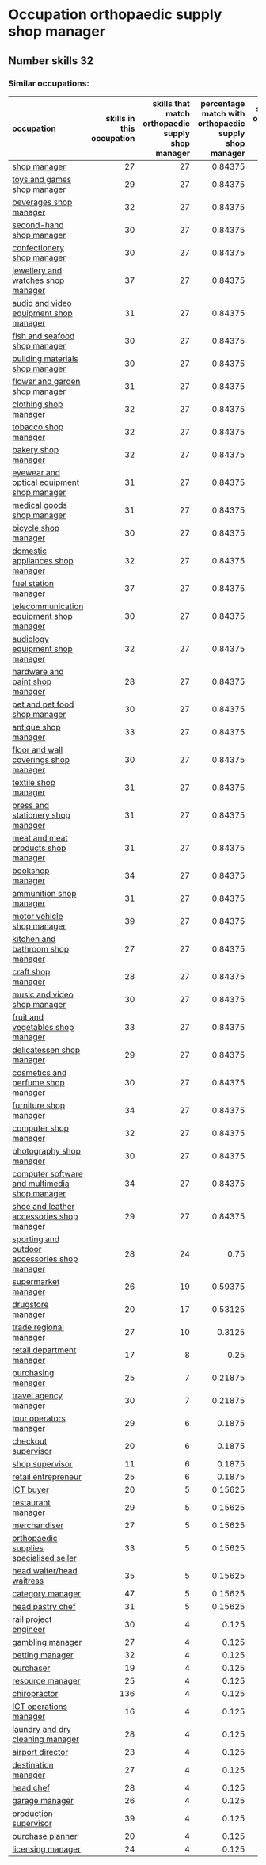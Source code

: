 # Occupation orthopaedic supply shop manager
## Number skills 32
### Similar occupations:
| occupation                                                                                        |   skills in this occupation |   skills that match orthopaedic supply shop manager |   percentage match with orthopaedic supply shop manager |   skills not in orthopaedic supply shop manager |
|:--------------------------------------------------------------------------------------------------|----------------------------:|----------------------------------------------------:|--------------------------------------------------------:|------------------------------------------------:|
| [shop manager](shop_manager.md)                                                                   |                          27 |                                                  27 |                                                 0.84375 |                                               0 |
| [toys and games shop manager](toys_and_games_shop_manager.md)                                     |                          29 |                                                  27 |                                                 0.84375 |                                               2 |
| [beverages shop manager](beverages_shop_manager.md)                                               |                          32 |                                                  27 |                                                 0.84375 |                                               5 |
| [second-hand shop manager](second-hand_shop_manager.md)                                           |                          30 |                                                  27 |                                                 0.84375 |                                               3 |
| [confectionery shop manager](confectionery_shop_manager.md)                                       |                          30 |                                                  27 |                                                 0.84375 |                                               3 |
| [jewellery and watches shop manager](jewellery_and_watches_shop_manager.md)                       |                          37 |                                                  27 |                                                 0.84375 |                                              10 |
| [audio and video equipment shop manager](audio_and_video_equipment_shop_manager.md)               |                          31 |                                                  27 |                                                 0.84375 |                                               4 |
| [fish and seafood shop manager](fish_and_seafood_shop_manager.md)                                 |                          30 |                                                  27 |                                                 0.84375 |                                               3 |
| [building materials shop manager](building_materials_shop_manager.md)                             |                          30 |                                                  27 |                                                 0.84375 |                                               3 |
| [flower and garden shop manager](flower_and_garden_shop_manager.md)                               |                          31 |                                                  27 |                                                 0.84375 |                                               4 |
| [clothing shop manager](clothing_shop_manager.md)                                                 |                          32 |                                                  27 |                                                 0.84375 |                                               5 |
| [tobacco shop manager](tobacco_shop_manager.md)                                                   |                          32 |                                                  27 |                                                 0.84375 |                                               5 |
| [bakery shop manager](bakery_shop_manager.md)                                                     |                          32 |                                                  27 |                                                 0.84375 |                                               5 |
| [eyewear and optical equipment shop manager](eyewear_and_optical_equipment_shop_manager.md)       |                          31 |                                                  27 |                                                 0.84375 |                                               4 |
| [medical goods shop manager](medical_goods_shop_manager.md)                                       |                          31 |                                                  27 |                                                 0.84375 |                                               4 |
| [bicycle shop manager](bicycle_shop_manager.md)                                                   |                          30 |                                                  27 |                                                 0.84375 |                                               3 |
| [domestic appliances shop manager](domestic_appliances_shop_manager.md)                           |                          32 |                                                  27 |                                                 0.84375 |                                               5 |
| [fuel station manager](fuel_station_manager.md)                                                   |                          37 |                                                  27 |                                                 0.84375 |                                              10 |
| [telecommunication equipment shop manager](telecommunication_equipment_shop_manager.md)           |                          30 |                                                  27 |                                                 0.84375 |                                               3 |
| [audiology equipment shop manager](audiology_equipment_shop_manager.md)                           |                          32 |                                                  27 |                                                 0.84375 |                                               5 |
| [hardware and paint shop manager](hardware_and_paint_shop_manager.md)                             |                          28 |                                                  27 |                                                 0.84375 |                                               1 |
| [pet and pet food shop manager](pet_and_pet_food_shop_manager.md)                                 |                          30 |                                                  27 |                                                 0.84375 |                                               3 |
| [antique shop manager](antique_shop_manager.md)                                                   |                          33 |                                                  27 |                                                 0.84375 |                                               6 |
| [floor and wall coverings shop manager](floor_and_wall_coverings_shop_manager.md)                 |                          30 |                                                  27 |                                                 0.84375 |                                               3 |
| [textile shop manager](textile_shop_manager.md)                                                   |                          31 |                                                  27 |                                                 0.84375 |                                               4 |
| [press and stationery shop manager](press_and_stationery_shop_manager.md)                         |                          31 |                                                  27 |                                                 0.84375 |                                               4 |
| [meat and meat products shop manager](meat_and_meat_products_shop_manager.md)                     |                          31 |                                                  27 |                                                 0.84375 |                                               4 |
| [bookshop manager](bookshop_manager.md)                                                           |                          34 |                                                  27 |                                                 0.84375 |                                               7 |
| [ammunition shop manager](ammunition_shop_manager.md)                                             |                          31 |                                                  27 |                                                 0.84375 |                                               4 |
| [motor vehicle shop manager](motor_vehicle_shop_manager.md)                                       |                          39 |                                                  27 |                                                 0.84375 |                                              12 |
| [kitchen and bathroom shop manager](kitchen_and_bathroom_shop_manager.md)                         |                          27 |                                                  27 |                                                 0.84375 |                                               0 |
| [craft shop manager](craft_shop_manager.md)                                                       |                          28 |                                                  27 |                                                 0.84375 |                                               1 |
| [music and video shop manager](music_and_video_shop_manager.md)                                   |                          30 |                                                  27 |                                                 0.84375 |                                               3 |
| [fruit and vegetables shop manager](fruit_and_vegetables_shop_manager.md)                         |                          33 |                                                  27 |                                                 0.84375 |                                               6 |
| [delicatessen shop manager](delicatessen_shop_manager.md)                                         |                          29 |                                                  27 |                                                 0.84375 |                                               2 |
| [cosmetics and perfume shop manager](cosmetics_and_perfume_shop_manager.md)                       |                          30 |                                                  27 |                                                 0.84375 |                                               3 |
| [furniture shop manager](furniture_shop_manager.md)                                               |                          34 |                                                  27 |                                                 0.84375 |                                               7 |
| [computer shop manager](computer_shop_manager.md)                                                 |                          32 |                                                  27 |                                                 0.84375 |                                               5 |
| [photography shop manager](photography_shop_manager.md)                                           |                          30 |                                                  27 |                                                 0.84375 |                                               3 |
| [computer software and multimedia shop manager](computer_software_and_multimedia_shop_manager.md) |                          34 |                                                  27 |                                                 0.84375 |                                               7 |
| [shoe and leather accessories shop manager](shoe_and_leather_accessories_shop_manager.md)         |                          29 |                                                  27 |                                                 0.84375 |                                               2 |
| [sporting and outdoor accessories shop manager](sporting_and_outdoor_accessories_shop_manager.md) |                          28 |                                                  24 |                                                 0.75    |                                               4 |
| [supermarket manager](supermarket_manager.md)                                                     |                          26 |                                                  19 |                                                 0.59375 |                                               7 |
| [drugstore manager](drugstore_manager.md)                                                         |                          20 |                                                  17 |                                                 0.53125 |                                               3 |
| [trade regional manager](trade_regional_manager.md)                                               |                          27 |                                                  10 |                                                 0.3125  |                                              17 |
| [retail department manager](retail_department_manager.md)                                         |                          17 |                                                   8 |                                                 0.25    |                                               9 |
| [purchasing manager](purchasing_manager.md)                                                       |                          25 |                                                   7 |                                                 0.21875 |                                              18 |
| [travel agency manager](travel_agency_manager.md)                                                 |                          30 |                                                   7 |                                                 0.21875 |                                              23 |
| [tour operators manager](tour_operators_manager.md)                                               |                          29 |                                                   6 |                                                 0.1875  |                                              23 |
| [checkout supervisor](checkout_supervisor.md)                                                     |                          20 |                                                   6 |                                                 0.1875  |                                              14 |
| [shop supervisor](shop_supervisor.md)                                                             |                          11 |                                                   6 |                                                 0.1875  |                                               5 |
| [retail entrepreneur](retail_entrepreneur.md)                                                     |                          25 |                                                   6 |                                                 0.1875  |                                              19 |
| [ICT buyer](ICT_buyer.md)                                                                         |                          20 |                                                   5 |                                                 0.15625 |                                              15 |
| [restaurant manager](restaurant_manager.md)                                                       |                          29 |                                                   5 |                                                 0.15625 |                                              24 |
| [merchandiser](merchandiser.md)                                                                   |                          27 |                                                   5 |                                                 0.15625 |                                              22 |
| [orthopaedic supplies specialised seller](orthopaedic_supplies_specialised_seller.md)             |                          33 |                                                   5 |                                                 0.15625 |                                              28 |
| [head waiter/head waitress](head_waiter-head_waitress.md)                                         |                          35 |                                                   5 |                                                 0.15625 |                                              30 |
| [category manager](category_manager.md)                                                           |                          47 |                                                   5 |                                                 0.15625 |                                              42 |
| [head pastry chef](head_pastry_chef.md)                                                           |                          31 |                                                   5 |                                                 0.15625 |                                              26 |
| [rail project engineer](rail_project_engineer.md)                                                 |                          30 |                                                   4 |                                                 0.125   |                                              26 |
| [gambling manager](gambling_manager.md)                                                           |                          27 |                                                   4 |                                                 0.125   |                                              23 |
| [betting manager](betting_manager.md)                                                             |                          32 |                                                   4 |                                                 0.125   |                                              28 |
| [purchaser](purchaser.md)                                                                         |                          19 |                                                   4 |                                                 0.125   |                                              15 |
| [resource manager](resource_manager.md)                                                           |                          25 |                                                   4 |                                                 0.125   |                                              21 |
| [chiropractor](chiropractor.md)                                                                   |                         136 |                                                   4 |                                                 0.125   |                                             132 |
| [ICT operations manager](ICT_operations_manager.md)                                               |                          16 |                                                   4 |                                                 0.125   |                                              12 |
| [laundry and dry cleaning manager](laundry_and_dry_cleaning_manager.md)                           |                          28 |                                                   4 |                                                 0.125   |                                              24 |
| [airport director](airport_director.md)                                                           |                          23 |                                                   4 |                                                 0.125   |                                              19 |
| [destination manager](destination_manager.md)                                                     |                          27 |                                                   4 |                                                 0.125   |                                              23 |
| [head chef](head_chef.md)                                                                         |                          28 |                                                   4 |                                                 0.125   |                                              24 |
| [garage manager](garage_manager.md)                                                               |                          26 |                                                   4 |                                                 0.125   |                                              22 |
| [production supervisor](production_supervisor.md)                                                 |                          39 |                                                   4 |                                                 0.125   |                                              35 |
| [purchase planner](purchase_planner.md)                                                           |                          20 |                                                   4 |                                                 0.125   |                                              16 |
| [licensing manager](licensing_manager.md)                                                         |                          24 |                                                   4 |                                                 0.125   |                                              20 |
